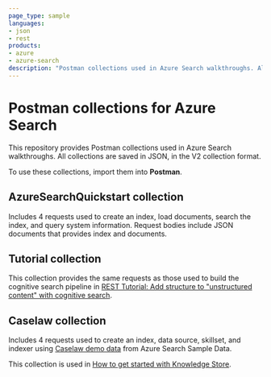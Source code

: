 ```yaml
---
page_type: sample
languages:
- json
- rest
products:
- azure
- azure-search
description: "Postman collections used in Azure Search walkthroughs. All collections are saved in JSON, in the V2 collection format."
---
```


# Postman collections for Azure Search

This repository provides Postman collections used in Azure Search walkthroughs. All collections are saved in JSON, in the V2 collection format.

To use these collections, import them into **Postman**.

## AzureSearchQuickstart collection

Includes 4 requests used to create an index, load documents, search the index, and query system information. Request bodies include JSON documents that provides index and documents.  

## Tutorial collection

This collection provides the same requests as those used to build the cognitive search pipeline in [REST Tutorial: Add structure to "unstructured content" with cognitive search](https://docs.microsoft.com/azure/search/cognitive-search-tutorial-blob). 

## Caselaw collection

Includes 4 requests used to create an index, data source, skillset, and indexer using [Caselaw demo data](https://github.com/Azure-Samples/azure-search-sample-data/tree/master/caselaw) from Azure Search Sample Data.

This collection is used in [How to get started with Knowledge Store](https://docs.microsoft.com/azure/search/knowledge-store-howto).
